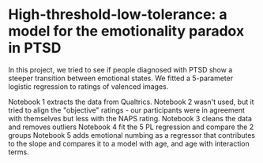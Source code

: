 # High-threshold-low-tolerance: a model for the emotionality paradox in PTSD

In this project, we tried to see if people diagnosed with PTSD show a steeper transition between emotional states.
We fitted a 5-parameter logistic regression to ratings of valenced images.

Notebook 1 extracts the data from Qualtrics.
Notebook 2 wasn't used, but it tried to align the "objective" ratings - our participants were in agreement with themselves but less with the NAPS rating.
Notebook 3 cleans the data and removes outliers
Notebook 4 fit the 5 PL regression and compare the 2 groups
Notebook 5 adds emotional numbing as a regressor that contributes to the slope and compares it to a model with age, and age with interaction terms.

